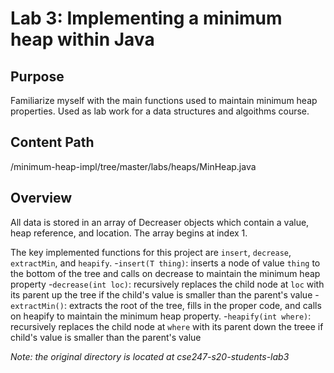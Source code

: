 # Lab 3: Implementing a minimum heap within Java

## Purpose
Familiarize myself with the main functions used to maintain minimum heap properties. Used as lab work for a data structures and algoithms course.

## Content Path
/minimum-heap-impl/tree/master/labs/heaps/MinHeap.java

## Overview
All data is stored in an array of Decreaser objects which contain a value, heap reference, and location. The array begins at index 1.

The key implemented functions for this project are `insert`, `decrease`, `extractMin`, and `heapify`.
 -`insert(T thing)`: inserts a node of value `thing` to the bottom of the tree and calls on decrease to maintain the minimum heap property
 -`decrease(int loc)`: recursively replaces the child node at `loc` with its parent up the tree if the child's value is smaller than the parent's value
 -`extractMin()`: extracts the root of the tree, fills in the proper code, and calls on heapify to maintain the minimum heap property.
 -`heapify(int where)`: recursively replaces the child node at `where` with its parent down the treee if child's value is smaller than the parent's value


*Note: the original directory is located at cse247-s20-students-lab3*





